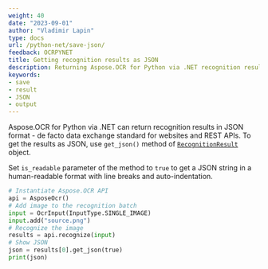 ```yaml
---
weight: 40
date: "2023-09-01"
author: "Vladimir Lapin"
type: docs
url: /python-net/save-json/
feedback: OCRPYNET
title: Getting recognition results as JSON
description: Returning Aspose.OCR for Python via .NET recognition results in JSON format.
keywords:
- save
- result
- JSON
- output
---
```


Aspose.OCR for Python via .NET can return recognition results in JSON format - de facto data exchange standard for websites and REST APIs. To get the results as JSON, use `get_json()` method of [`RecognitionResult`](https://reference.aspose.com/ocr/python-net/aspose.ocr/recognitionresult/) object.

Set `is_readable` parameter of the method to `true` to get a JSON string in a human-readable format with line breaks and auto-indentation.

```python
# Instantiate Aspose.OCR API
api = AsposeOcr()
# Add image to the recognition batch
input = OcrInput(InputType.SINGLE_IMAGE)
input.add("source.png")
# Recognize the image
results = api.recognize(input)
# Show JSON
json = results[0].get_json(true)
print(json)
```
